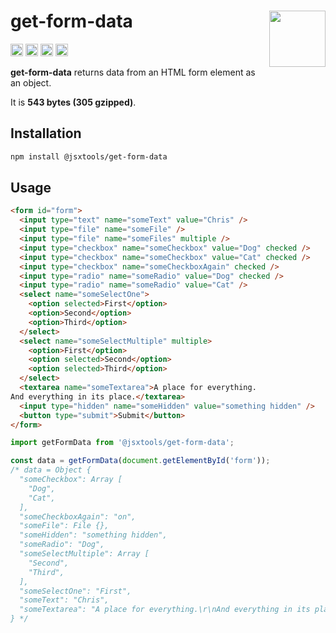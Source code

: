 # get-form-data [<img src="https://avatars.githubusercontent.com/u/52989093" alt="" width="90" height="90" align="right">][frontend]

[<img alt="npm version" src="https://img.shields.io/npm/v/@jsxtools/get-form-data.svg" height="20">](https://www.npmjs.com/package/@jsxtools/get-form-data)
[<img alt="build status" src="https://img.shields.io/travis/jsxtools/frontend/master.svg" height="20">](https://travis-ci.org/github/jsxtools/frontend)
[<img alt="issue tracker" src="https://img.shields.io/github/issues/jsxtools/frontend/get-form-data.svg" height="20">](https://github.com/jsxtools/frontend/issues?q=is:issue+is:open+label:get-form-data)
[<img alt="pull requests" src="https://img.shields.io/github/issues-pr/jsxtools/frontend/get-form-data.svg" height="20">](https://github.com/jsxtools/frontend/pulls?q=is:pr+is:open+label:get-form-data)

**get-form-data** returns data from an HTML form element as an object.

It is <strong size>543 bytes (305 gzipped)</strong>.

## Installation

```sh
npm install @jsxtools/get-form-data
```

## Usage

```html
<form id="form">
  <input type="text" name="someText" value="Chris" />
  <input type="file" name="someFile" />
  <input type="file" name="someFiles" multiple />
  <input type="checkbox" name="someCheckbox" value="Dog" checked />
  <input type="checkbox" name="someCheckbox" value="Cat" checked />
  <input type="checkbox" name="someCheckboxAgain" checked />
  <input type="radio" name="someRadio" value="Dog" checked />
  <input type="radio" name="someRadio" value="Cat" />
  <select name="someSelectOne">
    <option selected>First</option>
    <option>Second</option>
    <option>Third</option>
  </select>
  <select name="someSelectMultiple" multiple>
    <option>First</option>
    <option selected>Second</option>
    <option selected>Third</option>
  </select>
  <textarea name="someTextarea">A place for everything.
And everything in its place.</textarea>
  <input type="hidden" name="someHidden" value="something hidden" />
  <button type="submit">Submit</button>
</form>
```

```js
import getFormData from '@jsxtools/get-form-data';

const data = getFormData(document.getElementById('form'));
/* data = Object {
  "someCheckbox": Array [
    "Dog",
    "Cat",
  ],
  "someCheckboxAgain": "on",
  "someFile": File {},
  "someHidden": "something hidden",
  "someRadio": "Dog",
  "someSelectMultiple": Array [
    "Second",
    "Third",
  ],
  "someSelectOne": "First",
  "someText": "Chris",
  "someTextarea": "A place for everything.\r\nAnd everything in its place.",
} */
```

[frontend]: https://github.com/jsxtools/frontend
